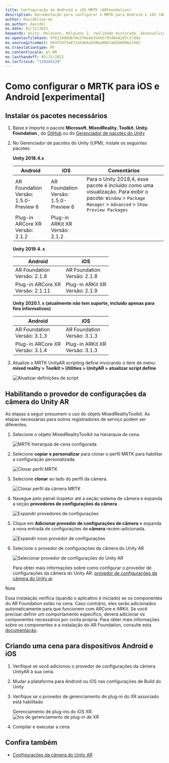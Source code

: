 ```yaml
---
title: Configuração do Android e iOS MRTK (ARFoundation)
description: Documentação para configurar o MRTK para Android e iOS (ARFoundation) no Unity
author: davidkline-ms
ms.author: davidkl
ms.date: 01/12/2021
keywords: Unity, HoloLens, HoloLens 2, realidade misturada, desenvolvimento, MRTK, AR Core, AR Kit, iOS, IOS, Android, AR Foundation
ms.openlocfilehash: 9f621008db76e3f8e443545b795db442d7c17dda
ms.sourcegitcommit: bb9f54f3e872a5464a5d9ba88b7ab5b8896efd82
ms.translationtype: MT
ms.contentlocale: pt-BR
ms.lasthandoff: 05/25/2021
ms.locfileid: "110345129"
---
```

# <a name="how-to-configure-mrtk-for-ios-and-android-experimental"></a>Como configurar o MRTK para iOS e Android [experimental]

## <a name="install-required-packages"></a>Instalar os pacotes necessários

1. Baixe e importe o pacote **Microsoft. MixedReality. Toolkit. Unity. Foundation** , do [GitHub](https://github.com/microsoft/MixedRealityToolkit-Unity/releases/tag/v2.3.0) ou do [Gerenciador de pacotes do Unity](../configuration/usingupm.md)

1. No Gerenciador de pacotes do Unity (UPM), instale os seguintes pacotes:

    **Unity 2018.4.x**

    | **Android** | **iOS** | Comentários |
    | --- | --- | --- |
    | AR Foundation  <br/> Versão: 1.5.0-Preview 6 | AR Foundation  <br/> Versão: 1.5.0-Preview 6 | Para o Unity 2018,4, esse pacote é incluído como uma visualização. Para exibir o pacote: `Window` > `Package Manager` > `Advanced` > `Show Preview Packages` |
    | Plug-in ARCore XR <br/> Versão: 2.1.2 | Plug-in ARKit XR <br/> Versão: 2.1.2 | |

    **Unity 2019.4. x**

    | **Android** | **iOS** |
    | --- | --- |
    | AR Foundation  <br/> Versão: 2.1.8 |  AR Foundation  <br/> Versão: 2.1.8 |
    | Plug-in ARCore XR <br/> Versão: 2.1.11 | Plug-in ARKit XR <br/> Versão: 2.1.9 |

    **Unity 2020.1. x (atualmente não tem suporte, incluído apenas para fins informativos)**

    | **Android** | **iOS** |
    | --- | --- |
    | AR Foundation  <br/> Versão: 3.1.3 |  AR Foundation  <br/> Versão: 3.1.3 |
    | Plug-in ARCore XR <br/> Versão: 3.1.4 | Plug-in ARKit XR <br/> Versão: 3.1.3 |

1. Atualize o MRTK UnityAR scripting define invocando o item de menu: **mixed reality > Toolkit > Utilities > UnityAR > atualizar script define**

    ![Atualizar definições de script](../features/images/UpdateScriptingDefineUnityAR.png)


## <a name="enabling-the-unity-ar-camera-settings-provider"></a>Habilitando o provedor de configurações da câmera do Unity AR

As etapas a seguir presumem o uso do objeto MixedRealityToolkit. As etapas necessárias para outros registradores de serviço podem ser diferentes.

1. Selecione o objeto MixedRealityToolkit na hierarquia de cena.

    ![MRTK hierarquia de cena configurada](../features/images/MRTK_ConfiguredHierarchy.png)

1. Selecione **copiar e personalizar** para clonar o perfil MRTK para habilitar a configuração personalizada.

    ![Clonar perfil MRTK](../features/images/camera-system/CloneProfileARFoundation.png)

1. Selecione **clonar** ao lado do perfil da câmera.

    ![Clonar perfil da câmera MRTK](../features/images/camera-system/CloneCameraProfileARFoundation.png)

1. Navegue pelo painel Inspetor até a seção sistema de câmera e expanda a seção **provedores de configurações da câmera** .

    ![Expandir provedores de configurações](../features/images/camera-system/ExpandProviders.png)

1. Clique em **Adicionar provedor de configurações de câmera** e expanda a nova entrada de configurações de **câmera** recém-adicionada.

    ![Expandir novo provedor de configurações](../features/images/camera-system/ExpandNewProvider.png)

1. Selecione o provedor de configurações da câmera do Unity AR

    ![Selecionar provedor de configurações do Unity AR](../features/images/camera-system/SelectUnityArSettings.png)

    Para obter mais informações sobre como configurar o provedor de configurações da câmera do Unity AR: [provedor de configurações da câmera do Unity ar](../features/camera-system/unity-ar-camera-settings.md).

> [!NOTE]
> Essa instalação verifica (quando o aplicativo é iniciado) se os componentes do AR Foundation estão na cena. Caso contrário, eles serão adicionados automaticamente para que funcionem com ARCore e ARKit.
> Se você precisar definir um comportamento específico, deverá adicionar os componentes necessários por conta própria.
> Para obter mais informações sobre os componentes e a instalação do AR Foundation, consulte esta [documentação](https://docs.unity3d.com/Packages/com.unity.xr.arfoundation@2.2/manual/index.html#samples).

## <a name="building-a-scene-for-android-and-ios-devices"></a>Criando uma cena para dispositivos Android e iOS

1. Verifique se você adicionou o provedor de configurações da câmera UnityAR à sua cena.

1. Mudar a plataforma para Android ou iOS nas configurações de Build do Unity

1. Verifique se o provedor de gerenciamento de plug-in do XR associado está habilitado

    Gerenciamento de plug-ins do iOS XR:  ![ Ios de gerenciamento de plug-in de XR](../features/images/XRManagementiOS.png)

1. Compilar e executar a cena

## <a name="see-also"></a>Confira também

- [Configurações da câmera do Unity AR](../features/camera-system/unity-ar-camera-settings.md)
